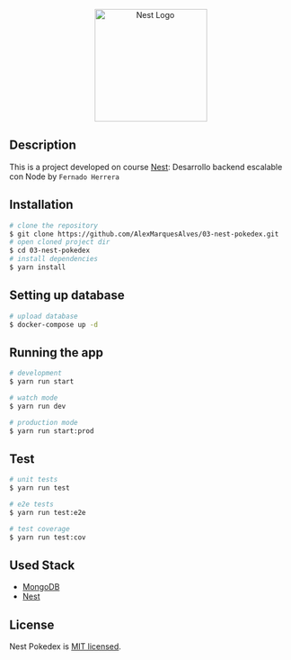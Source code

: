 <p align="center">
  <a href="http://nestjs.com/" target="blank"><img src="https://nestjs.com/img/logo-small.svg" width="200" alt="Nest Logo" /></a>
</p>

[circleci-image]: https://img.shields.io/circleci/build/github/nestjs/nest/master?token=abc123def456
[circleci-url]: https://circleci.com/gh/nestjs/nest



## Description

This is a project developed on course [Nest](https://github.com/nestjs/nest): Desarrollo backend escalable con Node by `Fernado Herrera`

## Installation

```bash
# clone the repository
$ git clone https://github.com/AlexMarquesAlves/03-nest-pokedex.git
# open cloned project dir
$ cd 03-nest-pokedex
# install dependencies
$ yarn install
```

## Setting up database

```bash
# upload database
$ docker-compose up -d
```

## Running the app

```bash
# development
$ yarn run start

# watch mode
$ yarn run dev

# production mode
$ yarn run start:prod
```

## Test

```bash
# unit tests
$ yarn run test

# e2e tests
$ yarn run test:e2e

# test coverage
$ yarn run test:cov
```



## Used Stack

* [MongoDB](https://www.mongodb.com/)
* [Nest](https://github.com/nestjs/nest)

## License

Nest Pokedex is [MIT licensed](LICENSE).
